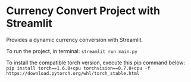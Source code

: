 # Currency Convert Project with Streamlit
Provides a dynamic currency conversion with Streamlit.

To run the project, in terminal: `streamlit run main.py`

To install the compatible torch version, execute this pip command below: 
`pip install torch==1.6.0+cpu torchvision==0.7.0+cpu -f https://download.pytorch.org/whl/torch_stable.html`